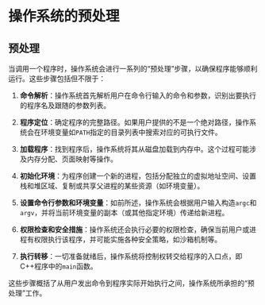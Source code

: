 # 操作系统的预处理

## 预处理
当调用一个程序时，操作系统会进行一系列的“预处理”步骤，以确保程序能够顺利运行。这些步骤包括但不限于：

1. **命令解析**：操作系统首先解析用户在命令行输入的命令和参数，识别出要执行的程序名及跟随的参数列表。

2. **程序定位**：确定程序的完整路径。如果用户提供的不是一个绝对路径，操作系统会在环境变量如`PATH`指定的目录列表中搜索对应的可执行文件。

3. **加载程序**：找到程序后，操作系统将其从磁盘加载到内存中。这个过程可能涉及内存分配、页面映射等操作。

4. **初始化环境**：为程序创建一个新的进程，包括分配独立的虚拟地址空间、设置栈和堆区域、复制或共享父进程的某些资源（如环境变量）。

5. **设置命令行参数和环境变量**：如前所述，操作系统会根据用户输入构造`argc`和`argv`，并将当前环境变量的副本（或其他指定环境）传递给新进程。

6. **权限检查和安全措施**：操作系统还会执行必要的权限检查，确保当前用户或进程有权限执行该程序，并可能实施各种安全策略，如沙箱机制等。

7. **执行转移**：一切准备就绪后，操作系统将控制权转交给程序的入口点，即C++程序中的`main`函数。

这些步骤概括了从用户发出命令到程序实际开始执行之间，操作系统所承担的“预处理”工作。
